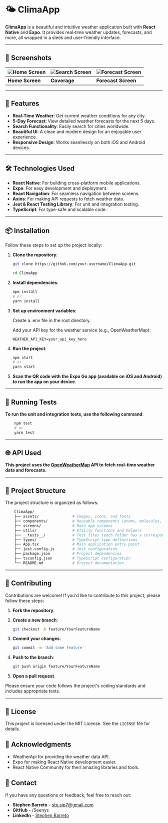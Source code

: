 # 🌤️ ClimaApp

**ClimaApp** is a beautiful and intuitive weather application built with **React Native** and **Expo**. It provides real-time weather updates, forecasts, and more, all wrapped in a sleek and user-friendly interface.

---

## 📸 Screenshots

| ![Home Screen](screenshots/home.png) | ![Search Screen](screenshots/search.png) | ![Forecast Screen](screenshots/forecast.png) |
|--------------------------------------|------------------------------------------|----------------------------------------------|
| **Home Screen**                      | **Coverage**                             | **Forecast Screen**                          |

---

## 🚀 Features

- **Real-Time Weather**: Get current weather conditions for any city.
- **5-Day Forecast**: View detailed weather forecasts for the next 5 days.
- **Search Functionality**: Easily search for cities worldwide.
- **Beautiful UI**: A clean and modern design for an enjoyable user experience.
- **Responsive Design**: Works seamlessly on both iOS and Android devices.

---

## 🛠️ Technologies Used

- **React Native**: For building cross-platform mobile applications.
- **Expo**: For easy development and deployment.
- **React Navigation**: For seamless navigation between screens.
- **Axios**: For making API requests to fetch weather data.
- **Jest & React Testing Library**: For unit and integration testing.
- **TypeScript**: For type-safe and scalable code.

---

## 📦 Installation

Follow these steps to set up the project locally:

1. **Clone the repository**:
   ```bash
   git clone https://github.com/your-username/ClimaApp.git
   
   cd ClimaApp
   ```

2. **Install dependencies**:
    ```bash
    npm install
    # or
    yarn install
   ```
    
3. **Set up environment variables**:

    Create a .env file in the root directory.

    Add your API key for the weather service (e.g., OpenWeatherMap):
    ```env
    WEATHER_API_KEY=your_api_key_here
   ```

4. **Run the project**:
    ```bash
    npm start
    # or
    yarn start
   ```
   
5. **Scan the QR code with the Expo Go app (available on iOS and Android) to run the app on your device**.

---
## 🧪 Running Tests

**To run the unit and integration tests, use the following command**:
```bash
    npm test
    # or
    yarn test
```

---
## 🌐 API Used 

**This project uses the [OpenWeatherMap](https://www.weatherapi.com/docs/) API to fetch real-time weather data and forecasts.**

---

## 📂 Project Structure

The project structure is organized as follows:

```bash
    ClimaApp/
    ├── assets/               # Images, icons, and fonts
    ├── components/           # Reusable components (atoms, molecules, organisms)
    ├── screens/              # Main app screens
    ├── utils/                # Utility functions and helpers
    ├── __tests__/            # Test files (each folder has a corresponding test file)
    ├── types/                # TypeScript type definitions
    ├── App.tsx               # Main application entry point
    ├── jest.config.js        # Jest configuration
    ├── package.json          # Project dependencies
    ├── tsconfig.json         # TypeScript configuration
    └── README.md             # Project documentation
```
---
## 🤝 Contributing

Contributions are welcome! If you'd like to contribute to this project, please follow these steps:

1. **Fork the repository**.

2. **Create a new branch**:
    ```bash
    git checkout -b feature/YourFeatureName
    ```

3. **Commit your changes**:
    ```bash
    git commit -m 'Add some feature'
    ```

4. **Push to the branch**:
    ```bash
    git push origin feature/YourFeatureName
    ```

5. **Open a pull request**.

Please ensure your code follows the project's coding standards and includes appropriate tests.

---

## 📄 License

This project is licensed under the MIT License. See the `LICENSE` file for details.

## 🙏 Acknowledgments

- WeatherApi for providing the weather data API.
- Expo for making React Native development easier.
- React Native Community for their amazing libraries and tools.

## 📧 Contact

If you have any questions or feedback, feel free to reach out:

- **Stephen Barreto** - stp.sip7@gmail.com
- **GitHub** - /Seenys
- **LinkedIn** - [Stephen Barreto](https://www.linkedin.com/in/seeny/)


